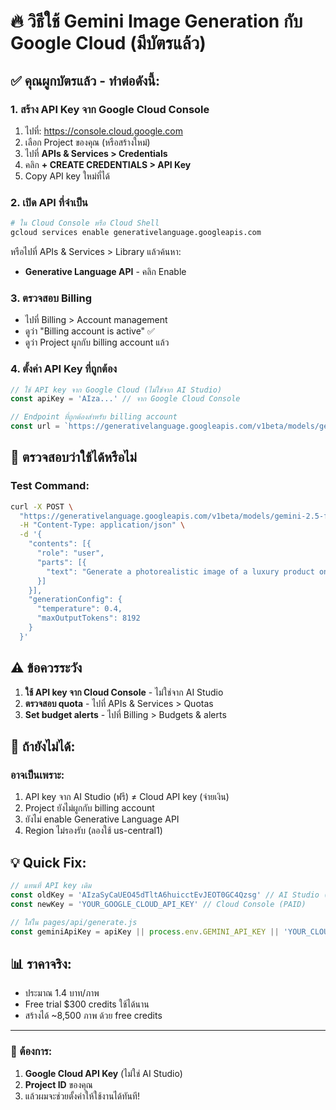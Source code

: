# 🔥 วิธีใช้ Gemini Image Generation กับ Google Cloud (มีบัตรแล้ว)

## ✅ คุณผูกบัตรแล้ว - ทำต่อดังนี้:

### 1. สร้าง API Key จาก Google Cloud Console
1. ไปที่: https://console.cloud.google.com
2. เลือก Project ของคุณ (หรือสร้างใหม่)
3. ไปที่ **APIs & Services > Credentials**
4. คลิก **+ CREATE CREDENTIALS > API Key**
5. Copy API key ใหม่ที่ได้

### 2. เปิด API ที่จำเป็น
```bash
# ใน Cloud Console หรือ Cloud Shell
gcloud services enable generativelanguage.googleapis.com
```

หรือไปที่ APIs & Services > Library แล้วค้นหา:
- **Generative Language API** - คลิก Enable

### 3. ตรวจสอบ Billing
- ไปที่ Billing > Account management
- ดูว่า "Billing account is active" ✅
- ดูว่า Project ผูกกับ billing account แล้ว

### 4. ตั้งค่า API Key ที่ถูกต้อง
```javascript
// ใช้ API key จาก Google Cloud (ไม่ใช่จาก AI Studio)
const apiKey = 'AIza...' // จาก Google Cloud Console

// Endpoint ที่ถูกต้องสำหรับ billing account
const url = `https://generativelanguage.googleapis.com/v1beta/models/gemini-2.5-flash-image-preview:generateContent?key=${apiKey}`
```

## 🎯 ตรวจสอบว่าใช้ได้หรือไม่

### Test Command:
```bash
curl -X POST \
  "https://generativelanguage.googleapis.com/v1beta/models/gemini-2.5-flash-image-preview:generateContent?key=YOUR_CLOUD_API_KEY" \
  -H "Content-Type: application/json" \
  -d '{
    "contents": [{
      "role": "user",
      "parts": [{
        "text": "Generate a photorealistic image of a luxury product on white background"
      }]
    }],
    "generationConfig": {
      "temperature": 0.4,
      "maxOutputTokens": 8192
    }
  }'
```

## ⚠️ ข้อควรระวัง
1. **ใช้ API key จาก Cloud Console** - ไม่ใช่จาก AI Studio
2. **ตรวจสอบ quota** - ไปที่ APIs & Services > Quotas
3. **Set budget alerts** - ไปที่ Billing > Budgets & alerts

## 🔴 ถ้ายังไม่ได้:
### อาจเป็นเพราะ:
1. API key จาก AI Studio (ฟรี) ≠ Cloud API key (จ่ายเงิน)
2. Project ยังไม่ผูกกับ billing account
3. ยังไม่ enable Generative Language API
4. Region ไม่รองรับ (ลองใช้ us-central1)

## 💡 Quick Fix:
```javascript
// แทนที่ API key เดิม
const oldKey = 'AIzaSyCaUEO45dTltA6huicctEvJEOT0GC4Qzsg' // AI Studio (FREE)
const newKey = 'YOUR_GOOGLE_CLOUD_API_KEY' // Cloud Console (PAID)

// ใส่ใน pages/api/generate.js
const geminiApiKey = apiKey || process.env.GEMINI_API_KEY || 'YOUR_CLOUD_KEY_HERE'
```

## 📊 ราคาจริง:
- ประมาณ 1.4 บาท/ภาพ
- Free trial $300 credits ใช้ได้นาน
- สร้างได้ ~8,500 ภาพ ด้วย free credits

---

### 🚀 ต้องการ:
1. **Google Cloud API Key** (ไม่ใช่ AI Studio)
2. **Project ID** ของคุณ
3. แล้วผมจะช่วยตั้งค่าให้ใช้งานได้ทันที!